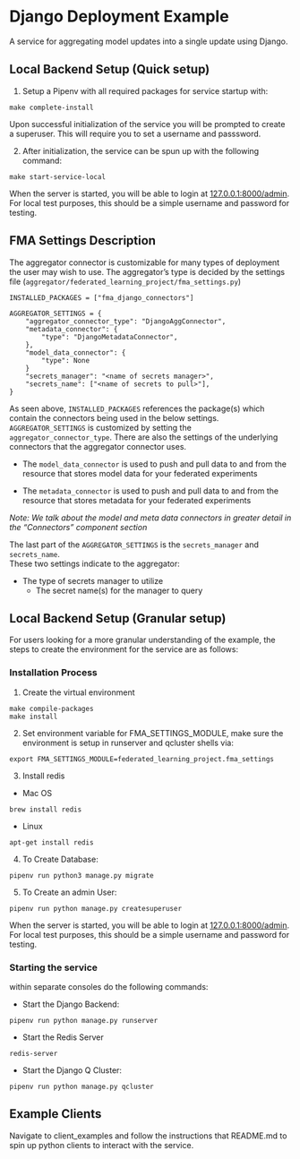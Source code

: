 # Django Deployment Example
A service for aggregating model updates into a single update using Django.

## Local Backend Setup (Quick setup)

1. Setup a Pipenv with all required packages for service startup with:
```console
make complete-install
```
Upon successful initialization of the service you will be prompted to create a superuser. This will require you to set a 
username and passsword.

2. After initialization, the service can be spun up with the following command:
```console
make start-service-local
```
When the server is started, you will be able to login at [127.0.0.1:8000/admin](http://127.0.0.1:8000/admin/). 
For local test purposes, this should be a simple username and password for testing.


## FMA Settings Description
The aggregator connector is customizable for many types of deployment the user may wish to use.
The aggregator’s type is decided by the settings file (`aggregator/federated_learning_project/fma_settings.py`)
```
INSTALLED_PACKAGES = ["fma_django_connectors"]

AGGREGATOR_SETTINGS = {
    "aggregator_connector_type": "DjangoAggConnector",
    "metadata_connector": {
        "type": "DjangoMetadataConnector",
    },
    "model_data_connector": {
        "type": None
    }
    "secrets_manager": "<name of secrets manager>",
    "secrets_name": ["<name of secrets to pull>"],
}
```
As seen above, `INSTALLED_PACKAGES` references the package(s) which contain the connectors being used in the below settings.
`AGGREGATOR_SETTINGS` is customized by setting the `aggregator_connector_type`.
There are also the settings of the underlying connectors that the aggregator connector uses.

* The `model_data_connector` is used to push and pull data to and from the resource that stores model data for your federated experiments

* The `metadata_connector` is used to push and pull data to and from the resource that stores metadata for your federated experiments

*Note: We talk about the model and meta data connectors in greater detail in the “Connectors” component section*

The last part of the `AGGREGATOR_SETTINGS` is the `secrets_manager` and `secrets_name`. <br>
These two settings indicate to the aggregator: 
- The type of secrets manager to utilize
  - The secret name(s) for the manager to query


## Local Backend Setup (Granular setup)
For users looking for a more granular understanding of the example, 
the steps to create the environment for the service are as follows:

### Installation Process
1. Create the virtual environment
```console
make compile-packages
make install
```

2. Set environment variable for FMA_SETTINGS_MODULE, make sure the environment is setup in runserver and qcluster shells via:
```
export FMA_SETTINGS_MODULE=federated_learning_project.fma_settings
```

3.  Install redis
- Mac OS
```console
brew install redis
```

- Linux
```console
apt-get install redis
```

4. To Create Database:
```console
pipenv run python3 manage.py migrate
```

5. To Create an admin User:
```console
pipenv run python manage.py createsuperuser
```
When the server is started, you will be able to login at [127.0.0.1:8000/admin](http://127.0.0.1:8000/admin/). 
For local test purposes, this should be a simple username and password for testing.

### Starting the service
within separate consoles do the following commands:
- Start the Django Backend:
```console
pipenv run python manage.py runserver
```

- Start the Redis Server
```console
redis-server
```

- Start the Django Q Cluster:
```console
pipenv run python manage.py qcluster
```


## Example Clients
Navigate to client_examples and follow the instructions that README.md to spin up
python clients to interact with the service.
